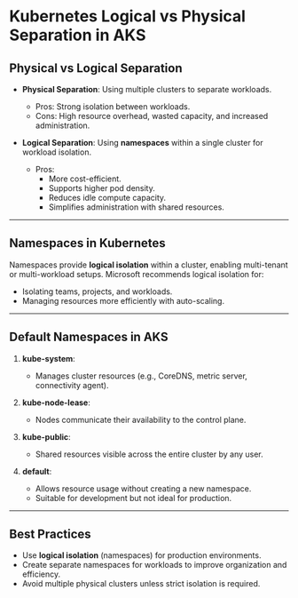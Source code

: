 # Kubernetes Logical vs Physical Separation in AKS

## **Physical vs Logical Separation**
- **Physical Separation**: Using multiple clusters to separate workloads.
  - Pros: Strong isolation between workloads.
  - Cons: High resource overhead, wasted capacity, and increased administration.

- **Logical Separation**: Using **namespaces** within a single cluster for workload isolation.
  - Pros: 
    - More cost-efficient.
    - Supports higher pod density.
    - Reduces idle compute capacity.
    - Simplifies administration with shared resources.

---

## **Namespaces in Kubernetes**
Namespaces provide **logical isolation** within a cluster, enabling multi-tenant or multi-workload setups. Microsoft recommends logical isolation for:
- Isolating teams, projects, and workloads.
- Managing resources more efficiently with auto-scaling.

---

## **Default Namespaces in AKS**
1. **kube-system**:  
   - Manages cluster resources (e.g., CoreDNS, metric server, connectivity agent).
   
2. **kube-node-lease**:  
   - Nodes communicate their availability to the control plane.

3. **kube-public**:  
   - Shared resources visible across the entire cluster by any user.

4. **default**:  
   - Allows resource usage without creating a new namespace.
   - Suitable for development but not ideal for production.

---

## **Best Practices**
- Use **logical isolation** (namespaces) for production environments.
- Create separate namespaces for workloads to improve organization and efficiency.
- Avoid multiple physical clusters unless strict isolation is required.